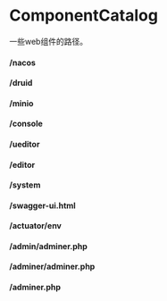 # ComponentCatalog
一些web组件的路径。


#### /nacos
#### /druid
#### /minio
#### /console
#### /ueditor
#### /editor
#### /system
#### /swagger-ui.html
#### /actuator/env
#### /admin/adminer.php
#### /adminer/adminer.php
#### /adminer.php
